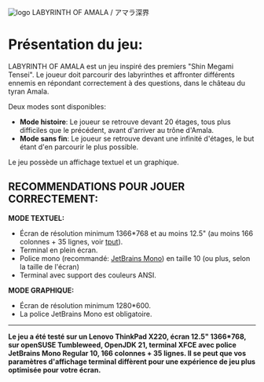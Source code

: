 ![logo](https://i.imgur.com/K0J1sOs.png)
LABYRINTH OF AMALA / アマラ深界

# Présentation du jeu:
LABYRINTH OF AMALA est un jeu inspiré des premiers "Shin Megami Tensei". Le joueur doit parcourir des labyrinthes et affronter différents ennemis en répondant correctement à des questions, dans le château du tyran Amala.

Deux modes sont disponibles:
- **Mode histoire**: Le joueur se retrouve devant 20 étages, tous plus difficiles que le précédent, avant d'arriver au trône d'Amala.
- **Mode sans fin**: Le joueur se retrouve devant une infinité d'étages, le but étant d'en parcourir le plus possible.

Le jeu possède un affichage textuel et un graphique.

## RECOMMENDATIONS POUR JOUER CORRECTEMENT:
**MODE TEXTUEL:**
- Écran de résolution minimum 1366*768 et au moins 12.5" (au moins 166 colonnes + 35 lignes, voir [tput](https://stackoverflow.com/questions/263890/how-do-i-find-the-width-height-of-a-terminal-window)).
- Terminal en plein écran.
- Police mono (recommandé: [JetBrains Mono](https://www.jetbrains.com/fr-fr/lp/mono/)) en taille 10 (ou plus, selon la taille de l'écran)
- Terminal avec support des couleurs ANSI.

**MODE GRAPHIQUE:**
- Écran de résolution minimum 1280*600.
- La police JetBrains Mono est obligatoire.

---

**Le jeu a été testé sur un Lenovo ThinkPad X220, écran 12.5" 1366*768, sur openSUSE Tumbleweed, OpenJDK 21, terminal XFCE avec police JetBrains Mono Regular 10, 166 colonnes + 35 lignes. Il se peut que vos paramètres d'affichage terminal diffèrent pour une expérience de jeu plus optimisée pour votre écran.**
